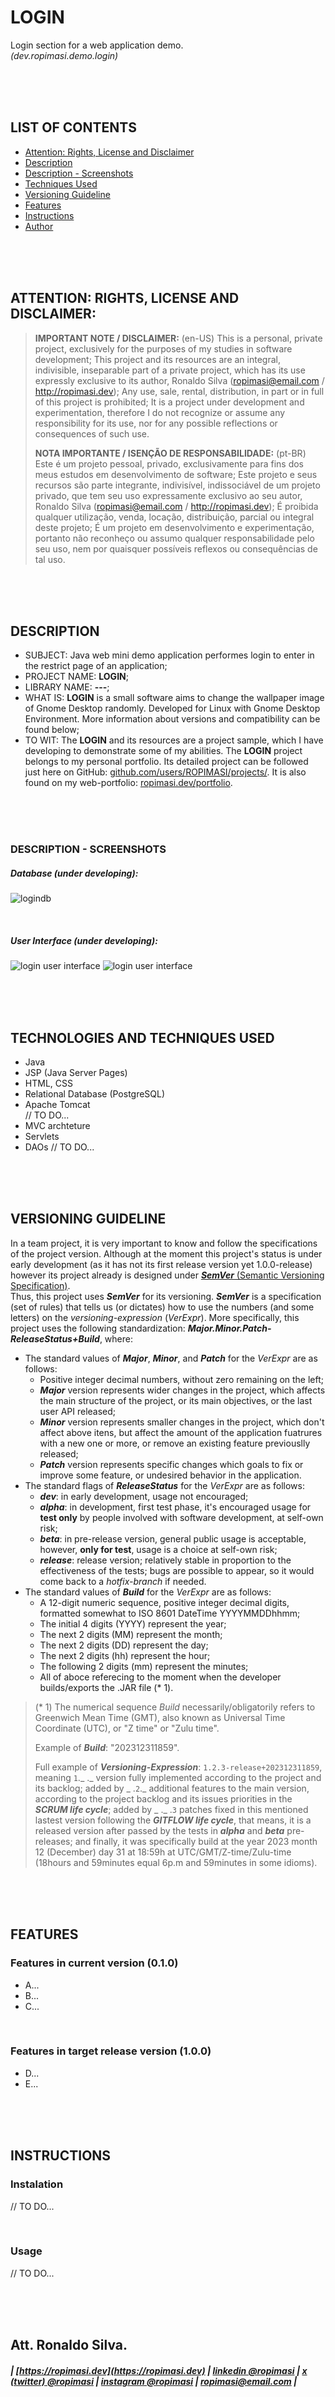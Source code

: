 # LOGIN
Login section for a web application demo.  
_(dev.ropimasi.demo.login)_  

&nbsp;  
&nbsp;  
&nbsp;  

## LIST OF CONTENTS
* [Attention: Rights, License and Disclaimer](#attention-rights)
* [Description](#description)
* [Description - Screenshots](description-screenshots)
* [Techniques Used](techniques)
* [Versioning Guideline](#versioning)
* [Features](#features)
* [Instructions](#instructions)
* [Author](#author)  

&nbsp;  
&nbsp;  
&nbsp;  

<a name="attention-rights"></a>
## ATTENTION: RIGHTS, LICENSE AND DISCLAIMER:
>**IMPORTANT NOTE / DISCLAIMER:** (en-US)
>This is a personal, private project, exclusively for the purposes of my studies in software development; This project and its resources are an integral, indivisible, inseparable part of a private project, which has its use expressly exclusive to its author, Ronaldo Silva (ropimasi@email.com / http://ropimasi.dev); Any use, sale, rental, distribution, in part or in full of this project is prohibited; It is a project under development and experimentation, therefore I do not recognize or assume any responsibility for its use, nor for any possible reflections or consequences of such use.
>   
>**NOTA IMPORTANTE / ISENÇÃO DE RESPONSABILIDADE:** (pt-BR)
>Este é um projeto pessoal, privado, exclusivamente para fins dos meus estudos em desenvolvimento de software; Este projeto e seus recursos são parte integrante, indivisível, indissociável de um projeto privado, que tem seu uso expressamente exclusivo ao seu autor, Ronaldo Silva (ropimasi@email.com / http://ropimasi.dev); É proibida qualquer utilização, venda, locação, distribuição, parcial ou integral deste projeto; É um projeto em desenvolvimento e experimentação, portanto não reconheço ou assumo qualquer responsabilidade pelo seu uso, nem por quaisquer possíveis reflexos ou consequências de tal uso.  

&nbsp;  
&nbsp;  
&nbsp;  

<a name="description"></a>
## DESCRIPTION
* SUBJECT: Java web mini demo application performes login to enter in the restrict page of an application;
* PROJECT NAME: **LOGIN**;
* LIBRARY NAME: **---**;
* WHAT IS: **LOGIN** is a small software aims to change the wallpaper image of Gnome Desktop randomly. Developed for Linux with Gnome Desktop Environment. More information about versions and compatibility can be found below;
* TO WIT: The **LOGIN** and its resources are a project sample, which I have developing to demonstrate some of my abilities. The **LOGIN** project belongs to my personal portfolio. Its detailed project can be followed just here on GitHub: [github.com/users/ROPIMASI/projects/](https://github.com/users/ROPIMASI/projects/). It is also found on my web-portfolio: [ropimasi.dev/portfolio](https://ropimasi.dev/portfolio).  

&nbsp;  
&nbsp;  
&nbsp;  

<a name="description-screenshots"></a>
### DESCRIPTION - SCREENSHOTS
##### Database (under developing):  
![logindb](resource/img/login-screenshot-1-db.png)

&nbsp;  

##### User Interface (under developing):  
![login user interface](resource/img/login-screenshot-2-login.png)
![login user interface](resource/img/login-screenshot-3-restricted.png)

&nbsp;  
&nbsp;  
&nbsp;  

<a name="techniques"></a>
## TECHNOLOGIES AND TECHNIQUES USED
* Java
* JSP (Java Server Pages)
* HTML, CSS
* Relational Database (PostgreSQL)
* Apache Tomcat  
// TO DO...  
* MVC archteture
* Servlets
* DAOs
// TO DO...  

&nbsp;  
&nbsp;  
&nbsp;  

<a name="versioning"></a>
## VERSIONING GUIDELINE
In a team project, it is very important to know and follow the specifications of the project version. Although at the moment this project's status is under early development (as it has not its first release version yet 1.0.0-release) however its project already is designed under [**_SemVer_** (Semantic Versioning Specification)](http://semver.org/).  
Thus, this project uses **_SemVer_** for its versioning. **_SemVer_** is a specification (set of rules) that tells us (or dictates) how to use the numbers (and some letters) on the _versioning-expression_ (_VerExpr_). More specifically, this project uses the following standardization: **_Major.Minor.Patch-ReleaseStatus+Build_**, where:
* The standard values of **_Major_**, **_Minor_**, and **_Patch_** for the _VerExpr_ are as follows:
  + Positive integer decimal numbers, without zero remaining on the left;
  + **_Major_** version represents wider changes in the project, which affects the main structure of the project, or its main objectives, or the last user API released;
  + **_Minor_** version represents smaller changes in the project, which don't affect above itens, but affect the amount of the application fuatrures with a new one or more, or remove an existing feature previouslly released;
  + **_Patch_** version represents specific changes which goals to fix or improve some feature, or undesired behavior in the application.  
* The standard flags of **_ReleaseStatus_** for the _VerExpr_ are as follows:
  + **_dev_**: in early development, usage not encouraged;
  + **_alpha_**: in development, first test phase, it's encouraged usage for **test only** by people involved with software development, at self-own risk;
  + **_beta_**: in pre-release version, general public usage is acceptable, however, **only for test**, usage is a choice at self-own risk;
  + **_release_**: release version; relatively stable in proportion to the effectiveness of the tests; bugs are possible to appear, so it would come back to a _hotfix-branch_ if needed.
* The standard values of **_Build_** for the _VerExpr_ are as follows:
  + A 12-digit numeric sequence, positive integer decimal digits, formatted somewhat to ISO 8601 DateTime YYYYMMDDhhmm;
  + The initial 4 digits (YYYY) represent the year;
  + The next 2 digits (MM) represent the month;
  + The next 2 digits (DD) represent the day;
  + The next 2 digits (hh) represent the hour;
  + The following 2 digits (mm) represent the minutes;
  + All of aboce referecing to the moment when the developer builds/exports the .JAR file (* 1).  
>  
> (* 1) The numerical sequence _Build_ necessarily/obligatorily refers to Greenwich Mean Time (GMT), also known as  Universal Time Coordinate (UTC), or "Z time" or "Zulu time".  
>  
> Example of **_Build_**: "202312311859".
>  
> Full example of **_Versioning-Expression_**: `1.2.3-release+202312311859`, meaning `1`._ ._ version fully implemented according to the project and its backlog; added by _ .`2`._ additional features to the main version, according to the project backlog and its issues priorities in the **_SCRUM life cycle_**; added by _ ._ .`3` patches fixed in this mentioned lastest version following the **_GITFLOW life cycle_**, that means, it is a released version after passed by the tests in **_alpha_** and **_beta_** pre-releases; and finally, it was specifically build at the year 2023 month 12 (December) day 31 at 18:59h at UTC/GMT/Z-time/Zulu-time (18hours and 59minutes equal 6p.m and 59minutes in some idioms).  

&nbsp;  
&nbsp;  
&nbsp;  

<a name="features"></a>
## FEATURES
### Features in current version (0.1.0)
  + A...
  + B...  
  + C...

&nbsp;  

### Features in target release version (1.0.0)
  + D...
  + E...

&nbsp;  
&nbsp;  
&nbsp;  

<a name="instructions"></a>
## INSTRUCTIONS
### Instalation
// TO DO...

&nbsp;  

### Usage
// TO DO...

&nbsp;  
&nbsp;  
&nbsp;  

<a name="author"></a>
## Att. Ronaldo Silva.
##### | [https://ropimasi.dev](https://ropimasi.dev) | [linkedin @ropimasi](https://linkedin.com/in/ropimasi/) | [x (twitter) @ropimasi](https://x.com/ropimasi/) | [instagram @ropimasi](https://instagram.com/ropimasi/) | [ropimasi@email.com](mailto://ropimasi@email.com) |  

&nbsp;  
&nbsp;  
&nbsp;  
  